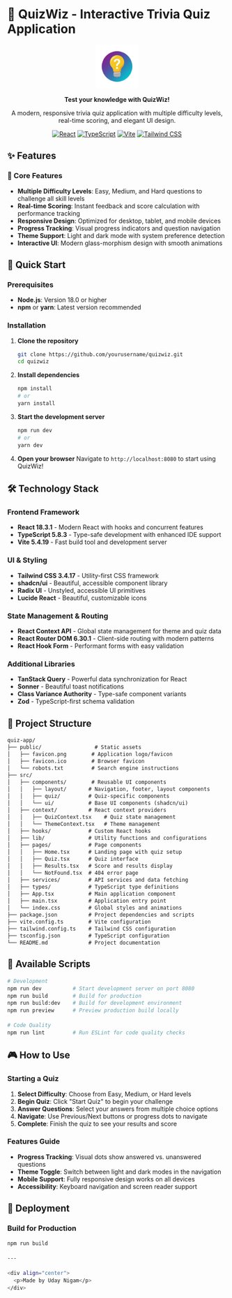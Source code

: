 # 🧠 QuizWiz - Interactive Trivia Quiz Application

<div align="center">
  <img src="public/favicon.png" alt="QuizWiz Logo" width="100" height="100" />
  
  **Test your knowledge with QuizWiz!**
  
  A modern, responsive trivia quiz application with multiple difficulty levels, real-time scoring, and elegant UI design.
  
  [![React](https://img.shields.io/badge/React-18.3.1-61DAFB?style=for-the-badge&logo=react&logoColor=white)](https://reactjs.org/)
  [![TypeScript](https://img.shields.io/badge/TypeScript-5.8.3-3178C6?style=for-the-badge&logo=typescript&logoColor=white)](https://www.typescriptlang.org/)
  [![Vite](https://img.shields.io/badge/Vite-5.4.19-646CFF?style=for-the-badge&logo=vite&logoColor=white)](https://vitejs.dev/)
  [![Tailwind CSS](https://img.shields.io/badge/Tailwind_CSS-3.4.17-38B2AC?style=for-the-badge&logo=tailwind-css&logoColor=white)](https://tailwindcss.com/)
</div>

## ✨ Features

### 🎯 Core Features
- **Multiple Difficulty Levels**: Easy, Medium, and Hard questions to challenge all skill levels
- **Real-time Scoring**: Instant feedback and score calculation with performance tracking
- **Responsive Design**: Optimized for desktop, tablet, and mobile devices
- **Progress Tracking**: Visual progress indicators and question navigation
- **Theme Support**: Light and dark mode with system preference detection
- **Interactive UI**: Modern glass-morphism design with smooth animations

## 🚀 Quick Start

### Prerequisites
- **Node.js**: Version 18.0 or higher
- **npm** or **yarn**: Latest version recommended

### Installation

1. **Clone the repository**
   ```bash
   git clone https://github.com/yourusername/quizwiz.git
   cd quizwiz
   ```

2. **Install dependencies**
   ```bash
   npm install
   # or
   yarn install
   ```

3. **Start the development server**
   ```bash
   npm run dev
   # or
   yarn dev
   ```

4. **Open your browser**
   Navigate to `http://localhost:8080` to start using QuizWiz!

## 🛠️ Technology Stack

### Frontend Framework
- **React 18.3.1** - Modern React with hooks and concurrent features
- **TypeScript 5.8.3** - Type-safe development with enhanced IDE support
- **Vite 5.4.19** - Fast build tool and development server

### UI & Styling
- **Tailwind CSS 3.4.17** - Utility-first CSS framework
- **shadcn/ui** - Beautiful, accessible component library
- **Radix UI** - Unstyled, accessible UI primitives
- **Lucide React** - Beautiful, customizable icons

### State Management & Routing
- **React Context API** - Global state management for theme and quiz data
- **React Router DOM 6.30.1** - Client-side routing with modern patterns
- **React Hook Form** - Performant forms with easy validation

### Additional Libraries
- **TanStack Query** - Powerful data synchronization for React
- **Sonner** - Beautiful toast notifications
- **Class Variance Authority** - Type-safe component variants
- **Zod** - TypeScript-first schema validation

## 📁 Project Structure

```
quiz-app/
├── public/                 # Static assets
│   ├── favicon.png        # Application logo/favicon
│   ├── favicon.ico        # Browser favicon
│   └── robots.txt         # Search engine instructions
├── src/
│   ├── components/        # Reusable UI components
│   │   ├── layout/       # Navigation, footer, layout components
│   │   ├── quiz/         # Quiz-specific components
│   │   └── ui/           # Base UI components (shadcn/ui)
│   ├── context/          # React context providers
│   │   ├── QuizContext.tsx    # Quiz state management
│   │   └── ThemeContext.tsx   # Theme management
│   ├── hooks/            # Custom React hooks
│   ├── lib/              # Utility functions and configurations
│   ├── pages/            # Page components
│   │   ├── Home.tsx      # Landing page with quiz setup
│   │   ├── Quiz.tsx      # Quiz interface
│   │   ├── Results.tsx   # Score and results display
│   │   └── NotFound.tsx  # 404 error page
│   ├── services/         # API services and data fetching
│   ├── types/            # TypeScript type definitions
│   ├── App.tsx           # Main application component
│   ├── main.tsx          # Application entry point
│   └── index.css         # Global styles and animations
├── package.json          # Project dependencies and scripts
├── vite.config.ts        # Vite configuration
├── tailwind.config.ts    # Tailwind CSS configuration
├── tsconfig.json         # TypeScript configuration
└── README.md             # Project documentation
```

## 🎯 Available Scripts

```bash
# Development
npm run dev          # Start development server on port 8080
npm run build        # Build for production
npm run build:dev    # Build for development environment
npm run preview      # Preview production build locally

# Code Quality
npm run lint         # Run ESLint for code quality checks
```

## 🎮 How to Use

### Starting a Quiz
1. **Select Difficulty**: Choose from Easy, Medium, or Hard levels
2. **Begin Quiz**: Click "Start Quiz" to begin your challenge
3. **Answer Questions**: Select your answers from multiple choice options
4. **Navigate**: Use Previous/Next buttons or progress dots to navigate
5. **Complete**: Finish the quiz to see your results and score

### Features Guide
- **Progress Tracking**: Visual dots show answered vs. unanswered questions
- **Theme Toggle**: Switch between light and dark modes in the navigation
- **Mobile Support**: Fully responsive design works on all devices
- **Accessibility**: Keyboard navigation and screen reader support

## 🚀 Deployment

### Build for Production
```bash
npm run build

---

<div align="center">
  <p>Made by Uday Nigam</p>
</div>